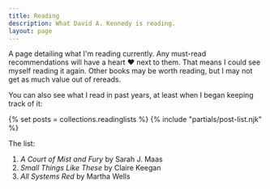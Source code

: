 ```yaml
---
title: Reading
description: What David A. Kennedy is reading.
layout: page
---
```


A page detailing what I'm reading currently. Any must-read recommendations will have a heart &hearts; next to them. That means I could see myself reading it again. Other books may be worth reading, but I may not get as much value out of rereads.

You can also see what I read in past years, at least when I began keeping track of it:

{% set posts = collections.readinglists %}
{% include "partials/post-list.njk" %}

The list:

1. _A Court of Mist and Fury_ by Sarah J. Maas
2. _Small Things Like These_ by Claire Keegan
3. _All Systems Red_ by Martha Wells
